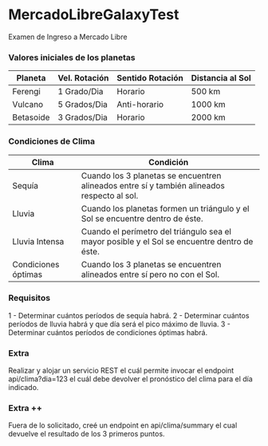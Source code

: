 # MercadoLibreGalaxyTest
Examen de Ingreso a Mercado Libre

### Valores iniciales de los planetas

Planeta | Vel. Rotación | Sentido Rotación | Distancia al Sol
--------|---------------|------------------|-----------------
Ferengi|1 Grado/Dia|Horario|500 km
Vulcano|5 Grados/Dia|Anti-horario|1000 km
Betasoide|3 Grados/Dia|Horario|2000 km

### Condiciones de Clima

Clima|Condición
-----|---------
Sequía|Cuando los 3 planetas se encuentren alineados entre sí y también alineados respecto al sol.
Lluvia|Cuando los planetas formen un triángulo y el Sol se encuentre dentro de éste.
Lluvia Intensa|Cuando el perímetro del triángulo sea el mayor posible y el Sol se encuentre dentro de éste.
Condiciones óptimas|Cuando los 3 planetas se encuentren alineados entre sí pero no con el Sol.

### Requisitos
1 - Determinar cuántos períodos de sequía habrá.
2 - Determinar cuántos períodos de lluvia habrá y que día será el pico máximo de lluvia.
3 - Determinar cuántos períodos de condiciones óptimas habrá.

### Extra
Realizar y alojar un servicio REST el cuál permite invocar el endpoint api/clima?dia=123 el cuál debe devolver el pronóstico del clima para el día indicado.

### Extra ++
Fuera de lo solicitado, creé un endpoint en api/clima/summary el cual devuelve el resultado de los 3 primeros puntos.

